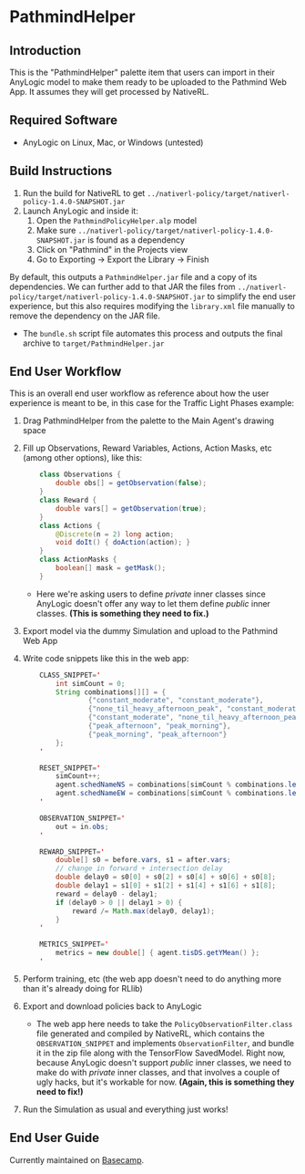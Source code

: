 PathmindHelper
==============

Introduction
------------

This is the "PathmindHelper" palette item that users can import in their AnyLogic model to make them ready to be uploaded to the Pathmind Web App. It assumes they will get processed by NativeRL.


Required Software
-----------------

 * AnyLogic on Linux, Mac, or Windows (untested)


Build Instructions
------------------

 1. Run the build for NativeRL to get `../nativerl-policy/target/nativerl-policy-1.4.0-SNAPSHOT.jar`
 2. Launch AnyLogic and inside it:
    1. Open the `PathmindPolicyHelper.alp` model
    2. Make sure `../nativerl-policy/target/nativerl-policy-1.4.0-SNAPSHOT.jar` is found as a dependency
    3. Click on "Pathmind" in the Projects view
    4. Go to Exporting -> Export the Library -> Finish

By default, this outputs a `PathmindHelper.jar` file and a copy of its dependencies. We can further add to that JAR the files from `../nativerl-policy/target/nativerl-policy-1.4.0-SNAPSHOT.jar` to simplify the end user experience, but this also requires modifying the `library.xml` file manually to remove the dependency on the JAR file.
  * The `bundle.sh` script file automates this process and outputs the final archive to `target/PathmindHelper.jar`


End User Workflow
-----------------

This is an overall end user workflow as reference about how the user experience is meant to be, in this case for the Traffic Light Phases example:

 1. Drag PathmindHelper from the palette to the Main Agent's drawing space
 2. Fill up Observations, Reward Variables, Actions, Action Masks, etc (among other options), like this:
    ```java
        class Observations {
            double obs[] = getObservation(false);
        }
        class Reward {
            double vars[] = getObservation(true);
        }
        class Actions {
            @Discrete(n = 2) long action;
            void doIt() { doAction(action); }
        }
        class ActionMasks {
            boolean[] mask = getMask();
        }
    ```
    * Here we're asking users to define *private* inner classes since AnyLogic doesn't offer any way to let them define *public* inner classes. **(This is something they need to fix.)**

 3. Export model via the dummy Simulation and upload to the Pathmind Web App
 4. Write code snippets like this in the web app:
    ```java
        CLASS_SNIPPET='
            int simCount = 0;
            String combinations[][] = {
                    {"constant_moderate", "constant_moderate"},
                    {"none_til_heavy_afternoon_peak", "constant_moderate"},
                    {"constant_moderate", "none_til_heavy_afternoon_peak"},
                    {"peak_afternoon", "peak_morning"},
                    {"peak_morning", "peak_afternoon"}
            };
        '

        RESET_SNIPPET='
            simCount++;
            agent.schedNameNS = combinations[simCount % combinations.length][0];
            agent.schedNameEW = combinations[simCount % combinations.length][1];
        '

        OBSERVATION_SNIPPET='
            out = in.obs;
        '

        REWARD_SNIPPET='
            double[] s0 = before.vars, s1 = after.vars;
            // change in forward + intersection delay
            double delay0 = s0[0] + s0[2] + s0[4] + s0[6] + s0[8];
            double delay1 = s1[0] + s1[2] + s1[4] + s1[6] + s1[8];
            reward = delay0 - delay1;
            if (delay0 > 0 || delay1 > 0) {
                reward /= Math.max(delay0, delay1);
            }
        '

        METRICS_SNIPPET='
            metrics = new double[] { agent.tisDS.getYMean() };
        '
    ```

 5. Perform training, etc (the web app doesn't need to do anything more than it's already doing for RLlib)
 6. Export and download policies back to AnyLogic
    * The web app here needs to take the `PolicyObservationFilter.class` file generated and compiled by NativeRL, which contains the `OBSERVATION_SNIPPET` and implements `ObservationFilter`, and bundle it in the zip file along with the TensorFlow SavedModel. Right now, because AnyLogic doesn't support *public* inner classes, we need to make do with *private* inner classes, and that involves a couple of ugly hacks, but it's workable for now. **(Again, this is something they need to fix!)**
 7. Run the Simulation as usual and everything just works!


End User Guide
--------------

Currently maintained on [Basecamp](https://3.basecamp.com/3684163/buckets/11875773/messages/2017431518).
